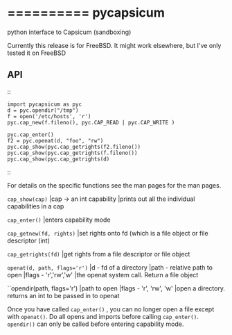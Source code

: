 ==========
pycapsicum
==========

python interface to Capsicum (sandboxing)

Currently this release is for FreeBSD. It might work elsewhere, but I've only
tested it on FreeBSD

API
---

::

    import pycapsicum as pyc
    d = pyc.opendir("/tmp")
    f = open('/etc/hosts', 'r')
    pyc.cap_new(f.fileno(), pyc.CAP_READ | pyc.CAP_WRITE )

    pyc.cap_enter()
    f2 = pyc.openat(d, "foo", "rw")
    pyc.cap_show(pyc.cap_getrights(f2.fileno())
    pyc.cap_show(pyc.cap_getrights(f.fileno())
    pyc.cap_show(pyc.cap_getrights(d)

::

For details on the specific functions see the man pages for the man pages.

``cap_show(cap)``
|cap -> an int capability
|prints out all the individual capabilities in a cap

``cap_enter()``
|enters capability mode

``cap_getnew(fd, rights)``
|set rights onto fd (which is a file object or file descriptor (int)

``cap_getrights(fd)``
|get rights from a file descriptor or file object

``openat(d, path, flags='r')``
|d - fd of a directory
|path - relative path to open
|flags - 'r','rw','w'
|the openat system call. Return a file object

``opendir(path, flags='r')
|path to open
|flags - 'r', 'rw', 'w'
|open a directory. returns an int to be passed in to openat


Once you have called ``cap_enter()`` , you can no longer open a file except with
``openat()``. Do all opens and imports before calling ``cap_enter()``. ``opendir()`` can only
be called before entering capability mode.
